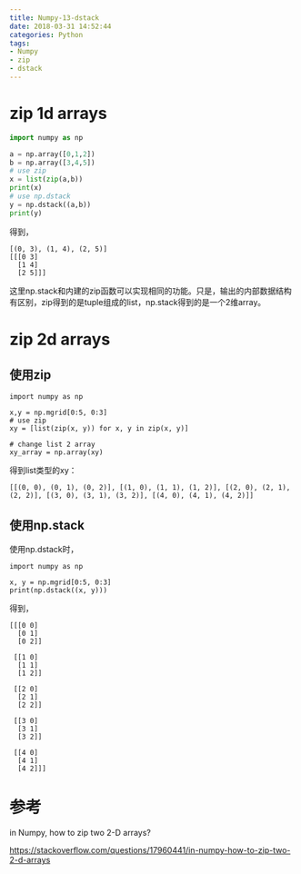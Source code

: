 ```yaml
---
title: Numpy-13-dstack
date: 2018-03-31 14:52:44
categories: Python
tags:
- Numpy
- zip
- dstack
---
```


# zip 1d arrays

```python
import numpy as np

a = np.array([0,1,2])
b = np.array([3,4,5])
# use zip
x = list(zip(a,b))
print(x)
# use np.dstack
y = np.dstack((a,b))
print(y)
```

得到，

```
[(0, 3), (1, 4), (2, 5)]
[[[0 3]
  [1 4]
  [2 5]]]
```

这里np.stack和内建的zip函数可以实现相同的功能。只是，输出的内部数据结构有区别，zip得到的是tuple组成的list，np.stack得到的是一个2维array。

# zip 2d arrays

## 使用zip

```
import numpy as np

x,y = np.mgrid[0:5, 0:3]
# use zip
xy = [list(zip(x, y)) for x, y in zip(x, y)]

# change list 2 array
xy_array = np.array(xy)
```

得到list类型的xy：

```
[[(0, 0), (0, 1), (0, 2)], [(1, 0), (1, 1), (1, 2)], [(2, 0), (2, 1), (2, 2)], [(3, 0), (3, 1), (3, 2)], [(4, 0), (4, 1), (4, 2)]]
```

## 使用np.stack

使用np.dstack时，

```
import numpy as np

x, y = np.mgrid[0:5, 0:3]
print(np.dstack((x, y)))
```

得到，

```
[[[0 0]
  [0 1]
  [0 2]]

 [[1 0]
  [1 1]
  [1 2]]

 [[2 0]
  [2 1]
  [2 2]]

 [[3 0]
  [3 1]
  [3 2]]

 [[4 0]
  [4 1]
  [4 2]]]
```

# 参考

in Numpy, how to zip two 2-D arrays?

https://stackoverflow.com/questions/17960441/in-numpy-how-to-zip-two-2-d-arrays